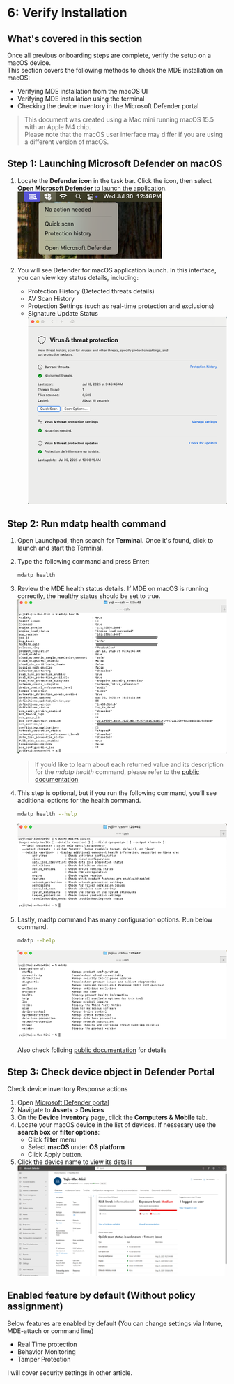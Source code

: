 # 6: Verify Installation

## What's covered in this section
Once all previous onboarding steps are complete, verify the setup on a macOS device.  
This section covers the following methods to check the MDE installation on macOS:
- Verifying MDE installation from the macOS UI
- Verifying MDE installation using the terminal
- Checking the device inventory in the Microsoft Defender portal

> This document was created using a Mac mini running macOS 15.5 with an Apple M4 chip.  
> Please note that the macOS user interface may differ if you are using a different version of macOS.

## Step 1: Launching Microsoft Defender on macOS

1.  Locate the **Defender icon** in the task bar.  Click the icon, then select **Open Microsoft Defender** to launch the application.  
   ![image alt](https://github.com/yujiaoMSFT/Microsoft-Defender-For-Endpoint/blob/31330673aa411c6f4395a21dca8d108142661c37/Images/macOS/MDEMacOS-UI1.png)

2. You will see Defender for macOS application launch. In this interface, you can view key status details, including:  
   -   Protection History (Detected threats details)
   -   AV Scan History
   -   Protection Settings (such as real-time protection and exclusions)
   -   Signature Update Status  
   ![image alt](https://github.com/yujiaoMSFT/Microsoft-Defender-For-Endpoint/blob/31330673aa411c6f4395a21dca8d108142661c37/Images/macOS/MDEMacOS-UI2.png)

## Step 2: Run mdatp health command

1.  Open Launchpad, then search for **Terminal**. Once it's found, click to launch and start the Terminal.
2.  Type the following command and press Enter:
    ```sh
    mdatp health
    ```
3.  Review the MDE health status details. If MDE on macOS is running correctly, the healthy status should be set to true.
    ![image alt](https://github.com/yujiaoMSFT/Microsoft-Defender-For-Endpoint/blob/4fbe5e76c8e8128aa2a6390d6db4c0fb20af52bf/Images/macOS/MDEmacOS-CLI1.png)
       > If you’d like to learn about each returned value and its description for the *mdatp health* command, please refer to the [public documentation](https://learn.microsoft.com/en-us/defender-endpoint/mac-health-status) 
4.  This step is optional, but if you run the following command, you’ll see additional options for the health command.   
    ```sh
    mdatp health --help
    ```
     ![image alt](https://github.com/yujiaoMSFT/Microsoft-Defender-For-Endpoint/blob/2b1b79e008d6081ed760683a624f7cbf7f2fd1fc/Images/macOS/MDEmacOS-CLI3.png)

5.  Lastly, madtp command has many configuration options. Run below command.
    ```sh
    mdatp --help
    ```
    ![image alt](https://github.com/yujiaoMSFT/Microsoft-Defender-For-Endpoint/blob/4fbe5e76c8e8128aa2a6390d6db4c0fb20af52bf/Images/macOS/MDEmacOS-CLI2.png)  

    Also check folloing [public documentation](https://learn.microsoft.com/en-us/defender-endpoint/mac-resources#configuring-from-the-command-line) for details    
    

## Step 3: Check device object in Defender Portal

Check device inventory
Response actions

1. Open [Microsoft Defender portal](https://security.microsoft.com)
2. Navigate to **Assets** > **Devices**
3. On the **Device Inventory** page, click the **Computers & Mobile** tab.
4. Locate your macOS device in the list of devices. If nessesary use the **search box** or **filter options**:
   -   Click **filter** menu
   -   Select **macOS** under **OS platform**
   -   Click Apply button.
6. Click the device name to view its details
   ![image alt](https://github.com/yujiaoMSFT/Microsoft-Defender-For-Endpoint/blob/08328932b1a481db1ca843d4b3d4b2180b80c174/Images/macOS/MDEmacOS-DeviceInventory1.png)

## Enabled feature by default (Without policy assignment)

Below features are enabled by default (You can change settings via Intune, MDE-attach or command line)
- Real Time protection
- Behavior Monitoring
- Tamper Protection

I will cover security settings in other article.



